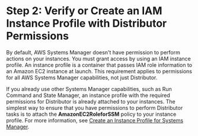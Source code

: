 # Step 2: Verify or Create an IAM Instance Profile with Distributor Permissions<a name="distributor-getting-started-instance-profile"></a>

By default, AWS Systems Manager doesn't have permission to perform actions on your instances\. You must grant access by using an IAM instance profile\. An instance profile is a container that passes IAM role information to an Amazon EC2 instance at launch\. This requirement applies to permissions for all AWS Systems Manager capabilities, not just Distributor\.

If you already use other Systems Manager capabilities, such as Run Command and State Manager, an instance profile with the required permissions for Distributor is already attached to your instances\. The simplest way to ensure that you have permissions to perform Distributor tasks is to attach the **AmazonEC2RoleforSSM** policy to your instance profile\. For more information, see [Create an Instance Profile for Systems Manager](sysman-configuring-access-role.md)\.